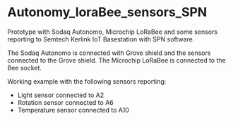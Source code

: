 # Autonomy_loraBee_sensors_SPN
Prototype with Sodaq Autonomo, Microchip LoRaBee and some sensors reporting to Semtech Kerlink IoT Basestation with SPN software.

The Sodaq Autonomo is connected with Grove shield and the sensors connected to the Grove shield. The Microchip LoRaBee is connected to the Bee socket.

Working example with the following sensors reporting:
- Light sensor connected to A2
- Rotation sensor connected to A6
- Temperature sensor connected to A10
